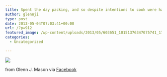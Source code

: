 ```yaml
---
title: Spent the day packing, and so despite intentions to cook were having take-away just one more time.
author: glennji
type: post
date: 2013-05-04T07:03:41+00:00
url: /?p=912
featured_image: /wp-content/uploads/2013/05/603651_10151376347075741_1714642267_n.jpg
categories:
  - Uncategorized

---
```

<div>
  <img src='/wp-content/uploads/2013/05/603651_10151376347075741_1714642267_n.jpg' style='max-width:600px;' /></p> 
  
  <div>
    from Glenn J. Mason via <a href="http://www.facebook.com/photo.php?fbid=10151376347075741&#038;set=a.10150907445480741.408542.551785740&#038;type=1">Facebook</a>
  </div>
</div>
